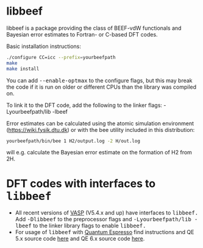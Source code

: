 # libbeef

libbeef is a package providing the class of BEEF-vdW functionals
and Bayesian error estimates to Fortran- or C-based DFT codes.


Basic installation instructions:
```bash
./configure CC=icc --prefix=yourbeefpath
make
make install
```
You can add <tt>--enable-optmax</tt> to the configure flags, but this may break the code if it is run on older or different CPUs than the library was compiled on.

To link it to the DFT code, add the following to the linker flags:
-Lyourbeefpath/lib -lbeef


Error estimates can be calculated using the atomic simulation environment
(https://wiki.fysik.dtu.dk) or with the bee utility included in this
distribution:
```bash
yourbeefpath/bin/bee 1 H2/output.log -2 H/out.log
```
will e.g. calculate the Bayesian error estimate on the formation of H2
from 2H.

# DFT codes with interfaces to <tt>libbeef</tt>
- All recent versions of [VASP](https://www.vasp.at/) (V5.4.x and up) have interfaces to <tt>libbeef.</tt> Add <tt>-Dlibbeef</tt> to the preprocessor flags and <tt>-Lyourbeefpath/lib -lbeef</tt> to the linker library flags to enable <tt>libbeef.</tt>
- For usage of <tt>libbeef</tt> with [Quantum Espresso](http://www.quantum-espresso.org/) find instructions and QE 5.x source code [here](https://github.com/vossjo/ase-espresso/wiki#installation) and QE 6.x source code [here](https://github.com/vossjo/q-e).
